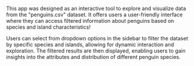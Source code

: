 This app was designed as an interactive tool to explore and visualize data from the "penguins.csv" dataset. It offers users a user-friendly interface where they can access filtered information about penguins based on species and island characteristics! 

Users can select from dropdown options in the sidebar to filter the dataset by specific species and islands, allowing for dynamic interaction and exploration. The filtered results are then displayed, enabling users to gain insights into the attributes and distribution of different penguin species.